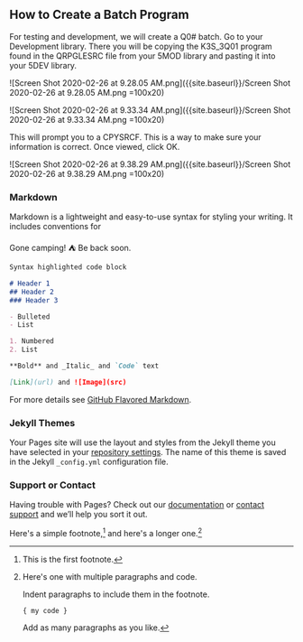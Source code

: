## How to Create a Batch Program

For testing and development, we will create a Q0# batch.
Go to your Development library. There you will be copying the K3S_3Q01 program found in the QRPGLESRC file from your 5MOD library and pasting it into your 5DEV library.



![Screen Shot 2020-02-26 at 9.28.05 AM.png]({{site.baseurl}}/Screen Shot 2020-02-26 at 9.28.05 AM.png =100x20)

![Screen Shot 2020-02-26 at 9.33.34 AM.png]({{site.baseurl}}/Screen Shot 2020-02-26 at 9.33.34 AM.png =100x20)


This will prompt you to a CPYSRCF. This is a way to make sure your information is correct. Once viewed, click OK.


![Screen Shot 2020-02-26 at 9.38.29 AM.png]({{site.baseurl}}/Screen Shot 2020-02-26 at 9.38.29 AM.png =100x20)


### Markdown

Markdown is a lightweight and easy-to-use syntax for styling your writing. It includes conventions for

Gone camping! :tent: Be back soon.

```markdown
Syntax highlighted code block

# Header 1
## Header 2
### Header 3

- Bulleted
- List

1. Numbered
2. List

**Bold** and _Italic_ and `Code` text

[Link](url) and ![Image](src)
```

For more details see [GitHub Flavored Markdown](https://guides.github.com/features/mastering-markdown/).

### Jekyll Themes

Your Pages site will use the layout and styles from the Jekyll theme you have selected in your [repository settings](https://github.com/ciaramejia3/test.github.io/settings). The name of this theme is saved in the Jekyll `_config.yml` configuration file.

### Support or Contact

Having trouble with Pages? Check out our [documentation](https://help.github.com/categories/github-pages-basics/) or [contact support](https://github.com/contact) and we’ll help you sort it out.

Here's a simple footnote,[^hello] and here's a longer one.[^bignote]

[^hello]: This is the first footnote.

[^bignote]: Here's one with multiple paragraphs and code.

    Indent paragraphs to include them in the footnote.

    `{ my code }`

    Add as many paragraphs as you like.
